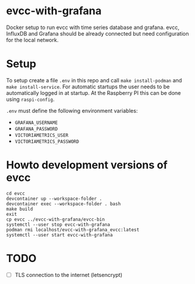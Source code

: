 # evcc-with-grafana
Docker setup to run evcc with time series database and grafana. evcc, InfluxDB and Grafana should be already connected but need configuration for the local network.

# Setup

To setup create a file `.env` in this repo and call `make install-podman` and `make install-service`.
For automatic startups the user needs to be automatically logged in at startup.
At the Raspberry PI this can be done using `raspi-config`.

`.env` must define the following environment variables:

- `GRAFANA_USERNAME`
- `GRAFANA_PASSWORD`
- `VICTORIAMETRICS_USER`
- `VICTORIAMETRICS_PASSWORD`

# Howto development versions of evcc

```
cd evcc
devcontainer up --workspace-folder .
devcontainer exec --workspace-folder . bash
make build
exit
cp evcc ../evcc-with-grafana/evcc-bin
systemctl --user stop evcc-with-grafana
podman rmi localhost/evcc-with-grafana_evcc:latest
systemctl --user start evcc-with-grafana
```

# TODO

- [ ] TLS connection to the internet (letsencrypt)

